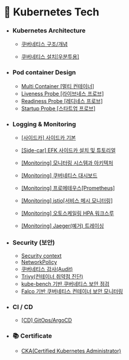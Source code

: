 # :rocket: Kubernetes Tech


- ### Kubernetes Architecture
  - [쿠버네티스 구조/개념](https://github.com/Virusuki/Kubernetes/blob/main/k8s-develop/Kubernetes%20Architecture/Kubernetes%20%EA%B0%9C%EB%85%90%EA%B3%BC%20%EA%B5%AC%EC%A1%B0.md)
  
  - [쿠버네티스 설치[우분투용]](https://github.com/Virusuki/Kubernetes/blob/main/k8s-develop/Kubernetes%20Architecture/Kubernetes%20Install%20(ubuntu).md)

- ### Pod container Design
  - [Multi Container [멀티 컨테이너]](https://github.com/Virusuki/Kubernetes/blob/main/k8s-develop/Pod-Container%20Design/Multi-container.md)
  - [Liveness Probe [라이브네스 프로브]](https://github.com/Virusuki/Kubernetes/blob/main/k8s-develop/Pod-Container%20Design/Liveness%20Probe.md)
  - [Readiness Probe [레디네스 프로브]](https://github.com/Virusuki/Kubernetes/blob/main/k8s-develop/Pod-Container%20Design/Readiness%20Probe.md)
  - [Startup Probe [스타트업 프로브]](https://github.com/Virusuki/Kubernetes/blob/main/k8s-develop/Pod-Container%20Design/Startup%20Probe.md)

- ### Logging & Monitoring
  - [[사이드카] 사이드카 기본](https://github.com/Virusuki/Kubernetes/blob/main/k8s-develop/Logging%20(container)/Side-car%20(%EA%B8%B0%EB%B3%B8).md)
  - [[Side-car] EFK 사이드카 설치 및 튜토리얼](https://github.com/Virusuki/Kubernetes/blob/main/k8s-develop/Logging%20(container)/EFK%20%EC%82%AC%EC%9D%B4%EB%93%9C%EC%B9%B4%20%EC%84%A4%EC%B9%98%20%EB%B0%8F%20%ED%8A%9C%ED%86%A0%EB%A6%AC%EC%96%BC.md)
  - [[Monitoring] 모니터링 시스템과 아키텍처](https://github.com/Virusuki/Kubernetes/blob/main/k8s-develop/Logging%20(container)/%EC%BF%A0%EB%B2%84%EB%84%A4%ED%8B%B0%EC%8A%A4%20%EB%AA%A8%EB%8B%88%ED%84%B0%EB%A7%81%20%EC%8B%9C%EC%8A%A4%ED%85%9C%EA%B3%BC%20%EC%95%84%ED%82%A4%ED%85%8D%EC%B2%98.md)
  - [[Monitoring] 쿠버네티스 대시보드](https://github.com/Virusuki/Kubernetes/blob/main/k8s-develop/Logging%20(container)/%EC%BF%A0%EB%B2%84%EB%84%A4%ED%8B%B0%EC%8A%A4%20%EB%8C%80%EC%8B%9C%EB%B3%B4%EB%93%9C.md)

  - [[Monitoring] 프로메테우스[Prometheus]](https://github.com/Virusuki/Kubernetes/blob/main/k8s-develop/Logging%20(container)/Prometheus%20&%20Grafana(%EB%A6%AC%EC%86%8C%EC%8A%A4%20%EB%AA%A8%EB%8B%88%ED%84%B0%EB%A7%81).md)

  - [[Monitoring] istio[서비스 메시 모니터링]](https://github.com/Virusuki/Kubernetes/blob/main/k8s-develop/Logging%20(container)/Istio(%EB%84%A4%ED%8A%B8%EC%9B%8C%ED%81%AC%20%EB%A9%94%EC%8B%9C%20%EB%AA%A8%EB%8B%88%ED%84%B0%EB%A7%81).md)

  - [[Monitoring] 오토스케일링 HPA 워크스루](https://github.com/Virusuki/Kubernetes/blob/main/k8s-develop/Logging%20(container)/%EC%98%A4%ED%86%A0%EC%8A%A4%EC%BC%80%EC%9D%BC%EB%A7%81_HPA%EC%9B%8C%ED%81%AC%EC%8A%A4%EB%A3%A8.md)

  - [[Monitoring] Jaeger(예거) 트레이싱](https://github.com/Virusuki/Kubernetes/blob/main/k8s-develop/Logging%20(container)/Jaeger%20%ED%8A%B8%EB%A0%88%EC%9D%B4%EC%8B%B1.md)


- ### Security (보안)
  - [Security context](https://github.com/Virusuki/Kubernetes/blob/main/k8s-develop/Security%20(%EB%B3%B4%EC%95%88)/Security%20Context.md)
  - [NetworkPolicy](https://github.com/Virusuki/Kubernetes/blob/main/k8s-develop/Security%20(%EB%B3%B4%EC%95%88)/NetworkPolicy.md)
  - [쿠버네티스 감사(Audit)](https://github.com/Virusuki/Kubernetes/blob/main/k8s-develop/Security%20(%EB%B3%B4%EC%95%88)/%EC%BF%A0%EB%B2%84%EB%84%A4%ED%8B%B0%EC%8A%A4%20%EA%B0%90%EC%82%AC(Audit)%20%EA%B8%B0%EB%8A%A5.md)
  - [Trivy(컨테이너 취약점 진단)](https://github.com/Virusuki/Kubernetes/blob/main/k8s-develop/Security%20(%EB%B3%B4%EC%95%88)/Trivy%20(%EC%BB%A8%ED%85%8C%EC%9D%B4%EB%84%88%20%EC%B7%A8%EC%95%BD%EC%A0%90%20%EC%A7%84%EB%8B%A8).md)
  - [kube-bench 기반 쿠버네티스 보안 점검](https://github.com/Virusuki/Kubernetes/blob/main/k8s-develop/Security%20(%EB%B3%B4%EC%95%88)/kube-bench%20%EA%B8%B0%EB%B0%98%20%EC%BF%A0%EB%B2%84%EB%84%A4%ED%8B%B0%EC%8A%A4%20%EB%B3%B4%EC%95%88%20%EC%A0%90%EA%B2%80.md)
  - [Falco 기반 쿠버네티스 컨테이너 보안 모니터링](https://github.com/Virusuki/Kubernetes/blob/main/k8s-develop/Security%20(%EB%B3%B4%EC%95%88)/Falco%20%EA%B8%B0%EB%B0%98%20%EC%BF%A0%EB%B2%84%EB%84%A4%ED%8B%B0%EC%8A%A4%20%EC%BB%A8%ED%85%8C%EC%9D%B4%EB%84%88%20%EB%B3%B4%EC%95%88%20%EB%AA%A8%EB%8B%88%ED%84%B0%EB%A7%81.md)

- ### CI / CD
  - [[CD] GitOps/ArgoCD](https://github.com/Virusuki/Kubernetes/blob/main/k8s-develop/CI%20%26%20CD/Gitops-ArgoCD.md)


- ### :books: Certificate
  - [CKA(Certified Kubernetes Administrator)](https://github.com/Virusuki/Kubernetes/blob/main/CKA/CKA.md)
